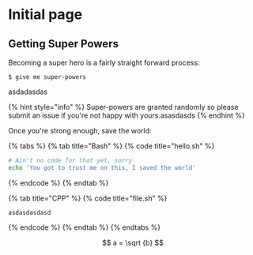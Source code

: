 # Initial page

## Getting Super Powers

Becoming a super hero is a fairly straight forward process:

```
$ give me super-powers
```

asdadasdas

{% hint style="info" %}
 Super-powers are granted randomly so please submit an issue if you're not happy with yours.asasdasds
{% endhint %}

Once you're strong enough, save the world:

{% tabs %}
{% tab title="Bash" %}
{% code title="hello.sh" %}
```bash
# Ain't no code for that yet, sorry
echo 'You got to trust me on this, I saved the world'
```
{% endcode %}
{% endtab %}

{% tab title="CPP" %}
{% code title="file.sh" %}
```
asdasdasdasd
```
{% endcode %}
{% endtab %}
{% endtabs %}

$$
a = \sqrt {b}
$$

